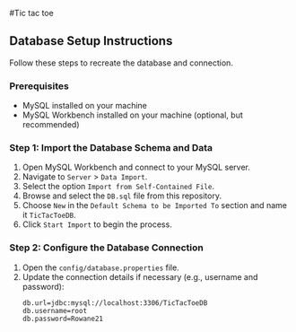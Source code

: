 #Tic tac toe

## Database Setup Instructions

Follow these steps to recreate the database and connection.

### Prerequisites

- MySQL installed on your machine
- MySQL Workbench installed on your machine (optional, but recommended)

### Step 1: Import the Database Schema and Data

1. Open MySQL Workbench and connect to your MySQL server.
2. Navigate to `Server` > `Data Import`.
3. Select the option `Import from Self-Contained File`.
4. Browse and select the `DB.sql` file from this repository.
5. Choose `New` in the `Default Schema to be Imported To` section and name it `TicTacToeDB`.
6. Click `Start Import` to begin the process.

### Step 2: Configure the Database Connection

1. Open the `config/database.properties` file.
2. Update the connection details if necessary (e.g., username and password):
   ```properties
   db.url=jdbc:mysql://localhost:3306/TicTacToeDB
   db.username=root
   db.password=Rowane21